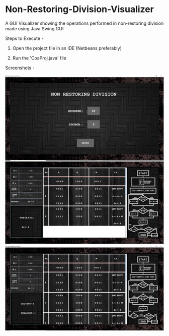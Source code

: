 # Non-Restoring-Division-Visualizer
A GUI Visualizer showing the operations performed in non-restoring division made using Java Swing GUI

Steps to Execute - 

1) Open the project file in an IDE (Netbeans preferably)

2) Run the 'CoaProj.java' file

Screenshots  - 

<img src="Screenshots/ss1.PNG" width=700px>

<img src="Screenshots/ss2.PNG" width=700px>

<img src="Screenshots/ss3.PNG" width=700px>

